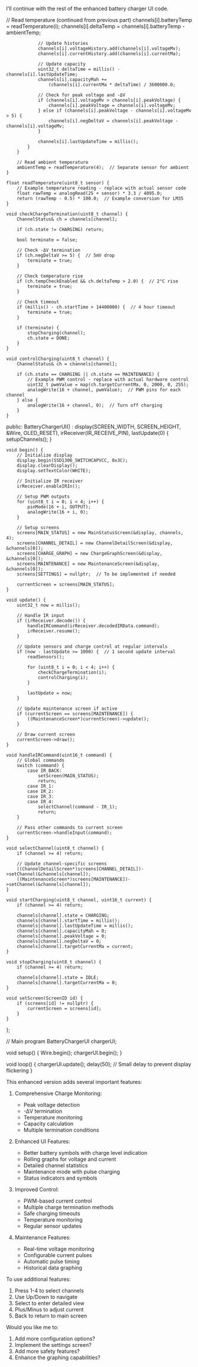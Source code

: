 I'll continue with the rest of the enhanced battery charger UI code.

// Read temperature (continued from previous part)
                channels[i].batteryTemp = readTemperature(i);
                channels[i].deltaTemp = channels[i].batteryTemp - ambientTemp;
                
                // Update histories
                channels[i].voltageHistory.add(channels[i].voltageMv);
                channels[i].currentHistory.add(channels[i].currentMa);
                
                // Update capacity
                uint32_t deltaTime = millis() - channels[i].lastUpdateTime;
                channels[i].capacityMah += 
                    (channels[i].currentMa * deltaTime) / 3600000.0;
                
                // Check for peak voltage and -ΔV
                if (channels[i].voltageMv > channels[i].peakVoltage) {
                    channels[i].peakVoltage = channels[i].voltageMv;
                } else if (channels[i].peakVoltage - channels[i].voltageMv > 5) {
                    channels[i].negDeltaV = channels[i].peakVoltage - channels[i].voltageMv;
                }
                
                channels[i].lastUpdateTime = millis();
            }
        }
        
        // Read ambient temperature
        ambientTemp = readTemperature(4);  // Separate sensor for ambient
    }
    
    float readTemperature(uint8_t sensor) {
        // Example temperature reading - replace with actual sensor code
        float rawTemp = analogRead(25 + sensor) * 3.3 / 4095.0;
        return (rawTemp - 0.5) * 100.0;  // Example conversion for LM35
    }
    
    void checkChargeTermination(uint8_t channel) {
        ChannelStatus& ch = channels[channel];
        
        if (ch.state != CHARGING) return;
        
        bool terminate = false;
        
        // Check -ΔV termination
        if (ch.negDeltaV >= 5) {  // 5mV drop
            terminate = true;
        }
        
        // Check temperature rise
        if (ch.tempCheckEnabled && ch.deltaTemp > 2.0) {  // 2°C rise
            terminate = true;
        }
        
        // Check timeout
        if (millis() - ch.startTime > 14400000) {  // 4 hour timeout
            terminate = true;
        }
        
        if (terminate) {
            stopCharging(channel);
            ch.state = DONE;
        }
    }
    
    void controlCharging(uint8_t channel) {
        ChannelStatus& ch = channels[channel];
        
        if (ch.state == CHARGING || ch.state == MAINTENANCE) {
            // Example PWM control - replace with actual hardware control
            uint32_t pwmValue = map(ch.targetCurrentMa, 0, 2000, 0, 255);
            analogWrite(16 + channel, pwmValue);  // PWM pins for each channel
        } else {
            analogWrite(16 + channel, 0);  // Turn off charging
        }
    }

public:
    BatteryChargerUI() : 
        display(SCREEN_WIDTH, SCREEN_HEIGHT, &Wire, OLED_RESET),
        irReceiver(IR_RECEIVE_PIN),
        lastUpdate(0) {
        setupChannels();
    }
    
    void begin() {
        // Initialize display
        display.begin(SSD1306_SWITCHCAPVCC, 0x3C);
        display.clearDisplay();
        display.setTextColor(WHITE);
        
        // Initialize IR receiver
        irReceiver.enableIRIn();
        
        // Setup PWM outputs
        for (uint8_t i = 0; i < 4; i++) {
            pinMode(16 + i, OUTPUT);
            analogWrite(16 + i, 0);
        }
        
        // Setup screens
        screens[MAIN_STATUS] = new MainStatusScreen(&display, channels, 4);
        screens[CHANNEL_DETAIL] = new ChannelDetailScreen(&display, &channels[0]);
        screens[CHARGE_GRAPH] = new ChargeGraphScreen(&display, &channels[0]);
        screens[MAINTENANCE] = new MaintenanceScreen(&display, &channels[0]);
        screens[SETTINGS] = nullptr;  // To be implemented if needed
        
        currentScreen = screens[MAIN_STATUS];
    }
    
    void update() {
        uint32_t now = millis();
        
        // Handle IR input
        if (irReceiver.decode()) {
            handleIRCommand(irReceiver.decodedIRData.command);
            irReceiver.resume();
        }
        
        // Update sensors and charge control at regular intervals
        if (now - lastUpdate >= 1000) {  // 1 second update interval
            readSensors();
            
            for (uint8_t i = 0; i < 4; i++) {
                checkChargeTermination(i);
                controlCharging(i);
            }
            
            lastUpdate = now;
        }
        
        // Update maintenance screen if active
        if (currentScreen == screens[MAINTENANCE]) {
            ((MaintenanceScreen*)currentScreen)->update();
        }
        
        // Draw current screen
        currentScreen->draw();
    }
    
    void handleIRCommand(uint16_t command) {
        // Global commands
        switch (command) {
            case IR_BACK:
                setScreen(MAIN_STATUS);
                return;
            case IR_1:
            case IR_2:
            case IR_3:
            case IR_4:
                selectChannel(command - IR_1);
                return;
        }
        
        // Pass other commands to current screen
        currentScreen->handleInput(command);
    }
    
    void selectChannel(uint8_t channel) {
        if (channel >= 4) return;
        
        // Update channel-specific screens
        ((ChannelDetailScreen*)screens[CHANNEL_DETAIL])->setChannel(&channels[channel]);
        ((MaintenanceScreen*)screens[MAINTENANCE])->setChannel(&channels[channel]);
    }
    
    void startCharging(uint8_t channel, uint16_t current) {
        if (channel >= 4) return;
        
        channels[channel].state = CHARGING;
        channels[channel].startTime = millis();
        channels[channel].lastUpdateTime = millis();
        channels[channel].capacityMah = 0;
        channels[channel].peakVoltage = 0;
        channels[channel].negDeltaV = 0;
        channels[channel].targetCurrentMa = current;
    }
    
    void stopCharging(uint8_t channel) {
        if (channel >= 4) return;
        
        channels[channel].state = IDLE;
        channels[channel].targetCurrentMa = 0;
    }
    
    void setScreen(ScreenID id) {
        if (screens[id] != nullptr) {
            currentScreen = screens[id];
        }
    }
};

// Main program
BatteryChargerUI chargerUI;

void setup() {
    Wire.begin();
    chargerUI.begin();
}

void loop() {
    chargerUI.update();
    delay(50);  // Small delay to prevent display flickering
}

This enhanced version adds several important features:

1. Comprehensive Charge Monitoring:
   - Peak voltage detection
   - -ΔV termination
   - Temperature monitoring
   - Capacity calculation
   - Multiple termination conditions

2. Enhanced UI Features:
   - Better battery symbols with charge level indication
   - Rolling graphs for voltage and current
   - Detailed channel statistics
   - Maintenance mode with pulse charging
   - Status indicators and symbols

3. Improved Control:
   - PWM-based current control
   - Multiple charge termination methods
   - Safe charging timeouts
   - Temperature monitoring
   - Regular sensor updates

4. Maintenance Features:
   - Real-time voltage monitoring
   - Configurable current pulses
   - Automatic pulse timing
   - Historical data graphing

To use additional features:
1. Press 1-4 to select channels
2. Use Up/Down to navigate
3. Select to enter detailed view
4. Plus/Minus to adjust current
5. Back to return to main screen

Would you like me to:
1. Add more configuration options?
2. Implement the settings screen?
3. Add more safety features?
4. Enhance the graphing capabilities?
